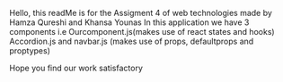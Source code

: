 Hello, this readMe is for the Assigment 4 of web technologies made by Hamza Qureshi and Khansa Younas
In this application we have 3 components i.e Ourcomponent.js(makes use of react states and hooks)
Accordion.js and navbar.js (makes use of props, defaultprops and proptypes)

Hope you find our work satisfactory